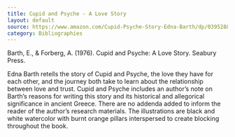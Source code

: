 ```yaml
---
title: Cupid and Psyche - A Love Story
layout: default
source: https://www.amazon.com/Cupid-Psyche-Story-Edna-Barth/dp/0395288401/ref=sr_1_1?dchild=1&keywords=Cupid+and+Psyche%3A+A+Love+Story&qid=1619453280&s=books&sr=1-1
category: Bibliographies
---
```

Barth, E., & Forberg, A. (1976). Cupid and Psyche: A Love Story. Seabury Press.

Edna Barth retells the story of Cupid and Psyche, the love they have for each other, and the journey both take to learn about the relationship between love and trust. Cupid and Psyche includes an author’s note on Barth’s reasons for writing this story and its historical and allegorical significance in ancient Greece. There are no addenda added to inform the reader of the author’s research materials. The illustrations are black and white watercolor with burnt orange pillars interspersed to create blocking throughout the book.
